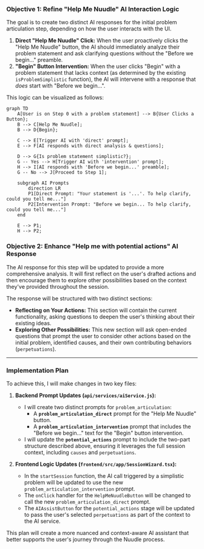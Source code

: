 ### **Objective 1: Refine "Help Me Nuudle" AI Interaction Logic**

The goal is to create two distinct AI responses for the initial problem articulation step, depending on how the user interacts with the UI.

1.  **Direct "Help Me Nuudle" Click:** When the user proactively clicks the "Help Me Nuudle" button, the AI should immediately analyze their problem statement and ask clarifying questions without the "Before we begin..." preamble.
2.  **"Begin" Button Intervention:** When the user clicks "Begin" with a problem statement that lacks context (as determined by the existing `isProblemSimplistic` function), the AI will intervene with a response that *does* start with "Before we begin...".

This logic can be visualized as follows:

```mermaid
graph TD
    A[User is on Step 0 with a problem statement] --> B{User Clicks a Button};
    B --> C[Help Me Nuudle];
    B --> D{Begin};

    C --> E[Trigger AI with 'direct' prompt];
    E --> F[AI responds with direct analysis & questions];

    D --> G{Is problem statement simplistic?};
    G -- Yes --> H[Trigger AI with 'intervention' prompt];
    H --> I[AI responds with 'Before we begin...' preamble];
    G -- No --> J[Proceed to Step 1];

    subgraph AI Prompts
        direction LR
        P1[Direct Prompt: "Your statement is '...'. To help clarify, could you tell me..."]
        P2[Intervention Prompt: "Before we begin... To help clarify, could you tell me..."]
    end

    E --> P1;
    H --> P2;
```

### **Objective 2: Enhance "Help me with potential actions" AI Response**

The AI response for this step will be updated to provide a more comprehensive analysis. It will first reflect on the user's drafted actions and then encourage them to explore other possibilities based on the context they've provided throughout the session.

The response will be structured with two distinct sections:

*   **Reflecting on Your Actions:** This section will contain the current functionality, asking questions to deepen the user's thinking about their existing ideas.
*   **Exploring Other Possibilities:** This new section will ask open-ended questions that prompt the user to consider other actions based on the initial problem, identified causes, and their own contributing behaviors (`perpetuations`).

---

### **Implementation Plan**

To achieve this, I will make changes in two key files:

1.  **Backend Prompt Updates (`api/services/aiService.js`):**
    *   I will create two distinct prompts for `problem_articulation`:
        *   A **`problem_articulation_direct`** prompt for the "Help Me Nuudle" button.
        *   A **`problem_articulation_intervention`** prompt that includes the "Before we begin..." text for the "Begin" button intervention.
    *   I will update the **`potential_actions`** prompt to include the two-part structure described above, ensuring it leverages the full session context, including `causes` and `perpetuations`.

2.  **Frontend Logic Updates (`frontend/src/app/SessionWizard.tsx`):**
    *   In the `startSession` function, the AI call triggered by a simplistic problem will be updated to use the new `problem_articulation_intervention` prompt.
    *   The `onClick` handler for the `HelpMeNuudleButton` will be changed to call the new `problem_articulation_direct` prompt.
    *   The `AIAssistButton` for the `potential_actions` stage will be updated to pass the user's selected `perpetuations` as part of the context to the AI service.

This plan will create a more nuanced and context-aware AI assistant that better supports the user's journey through the Nuudle process.